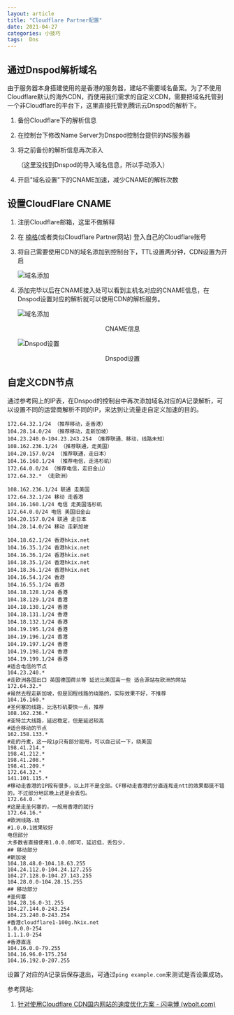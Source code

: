 ```yaml
---
layout: article
title: "Cloudflare Partner配置"
date: 2021-04-27
categories: 小技巧
tags:  Dns
---
```


## 通过Dnspod解析域名

​    由于服务器本身搭建使用的是香港的服务器，建站不需要域名备案。为了不使用Cloudflare默认的海外CDN，而使用我们需求的自定义CDN，需要把域名托管到一个非Cloudflare的平台下，这里直接托管到腾讯云Dnspod的解析下。

1. 备份Cloudflare下的解析信息

2. 在控制台下修改Name Server为Dnspod控制台提供的NS服务器

3. 将之前备份的解析信息再次添入

   （这里没找到Dnspod的导入域名信息，所以手动添入）

4. 开启"域名设置"下的CNAME加速，减少CNAME的解析次数

## 设置CloudFlare CNAME

1. 注册Cloudflare邮箱，这里不做解释

2. 在 [楠格](https://cdn.ink/)(或者类似Cloudflare Partner网站) 登入自己的Cloudflare账号

3. 将自己需要使用CDN的域名添加到控制台下，TTL设置两分钟，CDN设置为开启

   ![域名添加](\2021\04\images\CDN_1.png)

4. 添加完毕以后在CNAME接入处可以看到主机名对应的CNAME信息，在Dnspod设置对应的解析就可以使用CDN的解析服务。

   ![域名添加](\2021\04\images\CDN_2.png)

   <!-- markdownlint-disable MD033 -->
   <div align=center>CNAME信息 </div>

   ![Dnspod设置](\2021\04\images\CDN_3.png)

   <div align=center>Dnspod设置 </div>

## 自定义CDN节点

​    通过参考网上的IP表，在Dnspod的控制台中再次添加域名对应的A记录解析，可以设置不同的运营商解析不同的IP，来达到让流量走自定义加速的目的。

```plain
172.64.32.1/24 （推荐移动，走香港）
104.28.14.0/24 （推荐移动，走新加坡）
104.23.240.0-104.23.243.254 （推荐联通、移动，线路未知）
108.162.236.1/24 （推荐联通，走美国）
104.20.157.0/24 （推荐联通，走日本）
104.16.160.1/24 （推荐电信，走洛杉矶）
172.64.0.0/24 （推荐电信，走旧金山）
172.64.32.* （走欧洲）
 
108.162.236.1/24 联通 走美国
172.64.32.1/24 移动 走香港
104.16.160.1/24 电信 走美国洛杉矶
172.64.0.0/24 电信 美国旧金山
104.20.157.0/24 联通 走日本
104.28.14.0/24 移动 走新加坡
 
104.18.62.1/24 香港hkix.net
104.16.35.1/24 香港hkix.net
104.16.36.1/24 香港hkix.net
104.18.35.1/24 香港hkix.net
104.18.36.1/24 香港hkix.net
104.16.54.1/24 香港
104.16.55.1/24 香港
104.18.128.1/24 香港
104.18.129.1/24 香港
104.18.130.1/24 香港
104.18.131.1/24 香港
104.18.132.1/24 香港
104.19.195.1/24 香港
104.19.196.1/24 香港
104.19.197.1/24 香港
104.19.198.1/24 香港
104.19.199.1/24 香港
#适合电信的节点
104.23.240.*
#走欧洲各国出口 英国德国荷兰等 延迟比美国高一些 适合源站在欧洲的网站
172.64.32.*
#虽然去程走新加坡，但是回程线路的绕路的，实际效果不好，不推荐
104.16.160.*
#圣何塞的线路，比洛杉矶要快一点，推荐
108.162.236.*
#亚特兰大线路，延迟稳定，但是延迟较高
#适合移动的节点
162.158.133.* 
#走的丹麦，这一段ip只有部分能用，可以自己试一下，绕美国
198.41.214.*
198.41.212.*
198.41.208.*
198.41.209.*
172.64.32.*
141.101.115.*
#移动走香港的IP段有很多，以上并不是全部。CF移动走香港的分直连和走ntt的效果都挺不错的，不过部分地区晚上还是会丢包。
172.64.0. *
#这是走圣何塞的，一般用香港的就行
172.64.16.* 
#欧洲线路.绕
#1.0.0.1效果较好
电信部分
大多数省直接使用1.0.0.0即可，延迟低，丢包少，
## 移动部分
#新加坡
104.18.48.0-104.18.63.255
104.24.112.0-104.24.127.255
104.27.128.0-104.27.143.255
104.28.0.0-104.28.15.255
## 移动部分
#圣何塞 
104.28.16.0-31.255
104.27.144.0-243.254
104.23.240.0-243.254
#香港cloudflare1-100g.hkix.net
1.0.0.0-254
1.1.1.0-254
#香港直连
104.16.0.0-79.255
104.16.96.0-175.254
104.16.192.0-207.255
```

设置了对应的A记录后保存退出，可通过`ping example.com`来测试是否设置成功。

参考网站:

1. [针对使用Cloudflare CDN国内网站的速度优化方案 - 闪电博 (wbolt.com)](https://www.wbolt.com/optimization-for-cn-websites-using-cloudflare.html)

